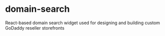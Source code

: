 # domain-search
React-based domain search widget used for designing and building custom GoDaddy reseller storefronts
